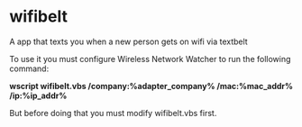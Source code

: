 # wifibelt
A app that texts you when a new person gets on wifi via textbelt

To use it you must configure Wireless Network Watcher to run the following command:
<p>
<b>wscript wifibelt.vbs /company:%adapter_company% /mac:%mac_addr% /ip:%ip_addr%</b>
</p>
But before doing that you must modify wifibelt.vbs first.
